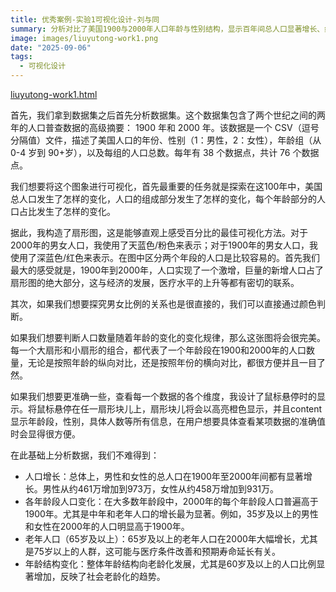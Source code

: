 ```yaml
---
title: 优秀案例-实验1可视化设计-刘与同
summary: 分析对比了美国1900与2000年人口年龄与性别结构，显示百年间总人口显著增长、结构老龄化及预期寿命提升的趋势。
image: images/liuyutong-work1.png
date: "2025-09-06"
tags:
  - 可视化设计
---
```


[liuyutong-work1.html](/excellent_works/liuyutong-work1.html)

首先，我们拿到数据集之后首先分析数据集。这个数据集包含了两个世纪之间的两年的人口普查数据的高级摘要： 1900 年和 2000 年。该数据是一个 CSV（逗号分隔值）文件，描述了美国人口的年份、性别（1：男性，2：女性），年龄组（从 0-4 岁到 90+岁），以及每组的人口总数。每年有 38 个数据点，共计 76 个数据点。

我们想要将这个图象进行可视化，首先最重要的任务就是探索在这100年中，美国总人口发生了怎样的变化，人口的组成部分发生了怎样的变化，每个年龄部分的人口占比发生了怎样的变化。

据此，我构造了扇形图，这是能够直观上感受百分比的最佳可视化方法。对于2000年的男女人口，我使用了天蓝色/粉色来表示；对于1900年的男女人口，我使用了深蓝色/红色来表示。在图中区分两个年段的人口是比较容易的。首先我们最大的感受就是，1900年到2000年，人口实现了一个激增，巨量的新增人口占了扇形图的绝大部分，这与经济的发展，医疗水平的上升等都有密切的联系。

其次，如果我们想要探究男女比例的关系也是很直接的，我们可以直接通过颜色判断。

如果我们想要判断人口数量随着年龄的变化的变化规律，那么这张图将会很完美。每一个大扇形和小扇形的组合，都代表了一个年龄段在1900和2000年的人口数量，无论是按照年龄的纵向对比，还是按照年份的横向对比，都很方便并且一目了然。

如果我们想要更准确一些，查看每一个数据的各个维度，我设计了鼠标悬停时的显示。将鼠标悬停在任一扇形块儿上，扇形块儿将会以高亮橙色显示，并且content显示年龄段，性别，具体人数等所有信息，在用户想要具体查看某项数据的准确值时会显得很方便。

在此基础上分析数据，我们不难得到：

- 人口增长：总体上，男性和女性的总人口在1900年至2000年间都有显著增长。男性从约461万增加到973万，女性从约458万增加到931万。
- 各年龄段人口变化：在大多数年龄段中，2000年的每个年龄段人口普遍高于1900年。尤其是中年和老年人口的增长最为显著。例如，35岁及以上的男性和女性在2000年的人口明显高于1900年。
- 老年人口（65岁及以上）：65岁及以上的老年人口在2000年大幅增长，尤其是75岁以上的人群，这可能与医疗条件改善和预期寿命延长有关。
- 年龄结构变化：整体年龄结构向老龄化发展，尤其是60岁及以上的人口比例显著增加，反映了社会老龄化的趋势。

